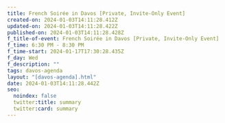 ```yaml
---
title: French Soirée in Davos [Private, Invite-Only Event]
created-on: 2024-01-03T14:11:28.412Z
updated-on: 2024-01-03T14:11:28.422Z
published-on: 2024-01-03T14:11:28.428Z
f_title-of-event: French Soirée in Davos [Private, Invite-Only Event]
f_time: 6:30 PM - 8:30 PM
f_time-start: 2024-01-17T17:30:28.435Z
f_day: Wed
f_description: ""
tags: davos-agenda
layout: "[davos-agenda].html"
date: 2024-01-03T14:11:28.442Z
seo:
  noindex: false
  twitter:title: summary
  twitter:card: summary
---
```

